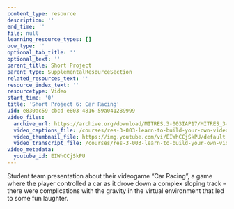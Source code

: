 ```yaml
---
content_type: resource
description: ''
end_time: ''
file: null
learning_resource_types: []
ocw_type: ''
optional_tab_title: ''
optional_text: ''
parent_title: Short Project
parent_type: SupplementalResourceSection
related_resources_text: ''
resource_index_text: ''
resourcetype: Video
start_time: '0'
title: 'Short Project 6: Car Racing'
uid: e830ac59-cbcd-e803-4816-59a041289999
video_files:
  archive_url: https://archive.org/download/MITRES.3-003IAP17/MITRES_3-003IAP17_Short_Project_06_300k.mp4
  video_captions_file: /courses/res-3-003-learn-to-build-your-own-videogame-with-the-unity-game-engine-and-microsoft-kinect-january-iap-2017/ddab059d806c5354bb808df96fc51753_EIWhCCjSkPU.vtt
  video_thumbnail_file: https://img.youtube.com/vi/EIWhCCjSkPU/default.jpg
  video_transcript_file: /courses/res-3-003-learn-to-build-your-own-videogame-with-the-unity-game-engine-and-microsoft-kinect-january-iap-2017/6c07c476b39e36434f5e75aae22532ef_EIWhCCjSkPU.pdf
video_metadata:
  youtube_id: EIWhCCjSkPU
---
```


Student team presentation about their videogame “Car Racing”, a game where the player controlled a car as it drove down a complex sloping track – there were complications with the gravity in the virtual environment that led to some fun laughter.



